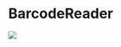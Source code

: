# BarcodeReader
![](https://github.com/ahmadss/BarcodeReader/blob/master/ezgif.com-video-to-gif%20(2).gif)
